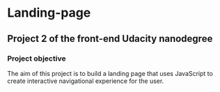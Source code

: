 # Landing-page

## Project 2 of the front-end Udacity nanodegree

### Project objective
The aim of this project is to build a landing page that uses JavaScript to create interactive navigational experience for the user.
